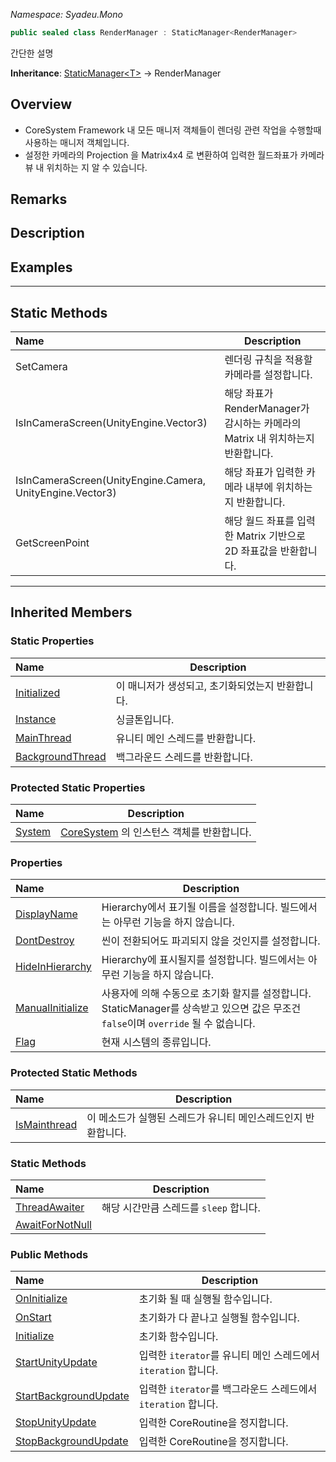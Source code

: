 _Namespace: Syadeu.Mono_

```csharp
public sealed class RenderManager : StaticManager<RenderManager>
```

간단한 설명

**Inheritance**:  [StaticManager\<T>](https://github.com/Syadeu/CoreSystem/wiki/StaticManager) -> RenderManager

## Overview

* CoreSystem Framework 내 모든 매니저 객체들이 렌더링 관련 작업을 수행할때 사용하는 매니저 객체입니다.
* 설정한 카메라의 Projection 을 Matrix4x4 로 변환하여 입력한 월드좌표가 카메라 뷰 내 위치하는 지 알 수 있습니다.

## Remarks

## Description

## Examples



------

## Static Methods

| Name                                                      | Description                                                  |
| :-------------------------------------------------------- | ------------------------------------------------------------ |
| SetCamera                                                 | 렌더링 규칙을 적용할 카메라를 설정합니다.                    |
| IsInCameraScreen(UnityEngine.Vector3)                     | 해당 좌표가 RenderManager가 감시하는 카메라의 Matrix 내 위치하는지 반환합니다. |
| IsInCameraScreen(UnityEngine.Camera, UnityEngine.Vector3) | 해당 좌표가 입력한 카메라 내부에 위치하는지 반환합니다.      |
| GetScreenPoint                                            | 해당 월드 좌표를 입력한 Matrix 기반으로 2D 좌표값을 반환합니다. |



------

## Inherited Members

### Static Properties

| Name                                                         | Description                                      |
| :----------------------------------------------------------- | ------------------------------------------------ |
| [Initialized](https://github.com/Syadeu/CoreSystem/wiki/StaticManager-SP-Initialized) | 이 매니저가 생성되고, 초기화되었는지 반환합니다. |
| [Instance](https://github.com/Syadeu/CoreSystem/wiki/StaticManager-SP-Instance) | 싱글톤입니다.                                    |
| [MainThread](https://github.com/Syadeu/CoreSystem/wiki/ManagerEntity-SP-MainThread) | 유니티 메인 스레드를 반환합니다.                 |
| [BackgroundThread](https://github.com/Syadeu/CoreSystem/wiki/ManagerEntity-SP-BackgroundThread) | 백그라운드 스레드를 반환합니다.                  |



### Protected Static  Properties

| Name                                                         | Description                                                  |
| :----------------------------------------------------------- | ------------------------------------------------------------ |
| [System](https://github.com/Syadeu/CoreSystem/wiki/ManagerEntity-PSP-System) | [CoreSystem](https://github.com/Syadeu/CoreSystem/wiki/CoreSystem) 의 인스턴스 객체를 반환합니다. |



### Properties

| Name                                                         | Description                                                  |
| :----------------------------------------------------------- | ------------------------------------------------------------ |
| [DisplayName](https://github.com/Syadeu/CoreSystem/wiki/StaticManager-P-DisplayName) | Hierarchy에서 표기될 이름을 설정합니다. 빌드에서는 아무런 기능을 하지 않습니다. |
| [DontDestroy](https://github.com/Syadeu/CoreSystem/wiki/StaticManager-P-DontDestroy) | 씬이 전환되어도 파괴되지 않을 것인지를 설정합니다.           |
| [HideInHierarchy](https://github.com/Syadeu/CoreSystem/wiki/StaticManager-P-HideInHierarchy) | Hierarchy에 표시될지를 설정합니다. 빌드에서는 아무런 기능을 하지 않습니다. |
| [ManualInitialize](https://github.com/Syadeu/CoreSystem/wiki/StaticManager-P-ManualInitialize) | 사용자에 의해 수동으로 초기화 할지를 설정합니다. StaticManager를 상속받고 있으면 값은 무조건 `false`이며 `override` 될 수 없습니다. |
| [Flag](https://github.com/Syadeu/CoreSystem/wiki/StaticManagerEntity-P-Flag) | 현재 시스템의 종류입니다.                                    |



### Protected Static Methods

| Name                                                         | Description                                                  |
| :----------------------------------------------------------- | ------------------------------------------------------------ |
| [IsMainthread](https://github.com/Syadeu/CoreSystem/wiki/ManagerEntity-PSM-IsMainThread) | 이 메소드가 실행된 스레드가 유니티 메인스레드인지 반환합니다. |



### Static Methods

| Name                                                         | Description                            |
| :----------------------------------------------------------- | -------------------------------------- |
| [ThreadAwaiter](https://github.com/Syadeu/CoreSystem/wiki/StaticManagerEntity-SM-ThreadAwaiter) | 해당 시간만큼 스레드를 `sleep` 합니다. |
| [AwaitForNotNull](https://github.com/Syadeu/CoreSystem/wiki/StaticManagerEntity-SM-AwaitForNotNull) |                                        |



### Public Methods

| Name                                                         | Description                                                  |
| :----------------------------------------------------------- | ------------------------------------------------------------ |
| [OnInitialize](https://github.com/Syadeu/CoreSystem/wiki/StaticManager-PM-OnInitialize) | 초기화 될 때 실행될 함수입니다.                              |
| [OnStart](https://github.com/Syadeu/CoreSystem/wiki/StaticManager-PM-OnStart) | 초기화가 다 끝나고 실행될 함수입니다.                        |
| [Initialize](https://github.com/Syadeu/CoreSystem/wiki/StaticManager-PM-Initialize) | 초기화 함수입니다.                                           |
| [StartUnityUpdate](https://github.com/Syadeu/CoreSystem/wiki/ManagerEntity-PM-StartUnityUpdate) | 입력한 `iterator`를 유니티 메인 스레드에서 `iteration` 합니다. |
| [StartBackgroundUpdate](https://github.com/Syadeu/CoreSystem/wiki/ManagerEntity-PM-StartBackgroundUpdate) | 입력한 `iterator`를 백그라운드 스레드에서 `iteration` 합니다. |
| [StopUnityUpdate](https://github.com/Syadeu/CoreSystem/wiki/ManagerEntity-PM-StopUnityUpdate) | 입력한 CoreRoutine을 정지합니다.                             |
| [StopBackgroundUpdate](https://github.com/Syadeu/CoreSystem/wiki/ManagerEntity-PM-StopBackgroundUpdate) | 입력한 CoreRoutine을 정지합니다.                             |

